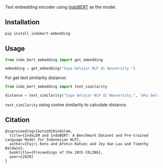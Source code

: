 
Text embedding encoder using [IndoBERT](https://arxiv.org/abs/2011.00677) as the model.

## Installation

```bash
pip install indobert-embedding
```

## Usage

```python
from indo_bert_embedding import get_embedding

embedding = get_embedding("Saya belajar NLP di Neuversity.")
```

For get text similarity distance:

```python
from indo_bert_embedding import text_similarity

distance = text_similarity("Saya belajar NLP di Neuversity.", "Aku belajar NLP di Universitas Indonesia.")
```

`text_similarity` using cosine similarity to calculate distance.

## Citation

```
@inproceedings{koto2020indolem,
  title={IndoLEM and IndoBERT: A Benchmark Dataset and Pre-trained Language Model for Indonesian NLP},
  author={Fajri Koto and Afshin Rahimi and Jey Han Lau and Timothy Baldwin},
  booktitle={Proceedings of the 28th COLING},
  year={2020}
}
```
